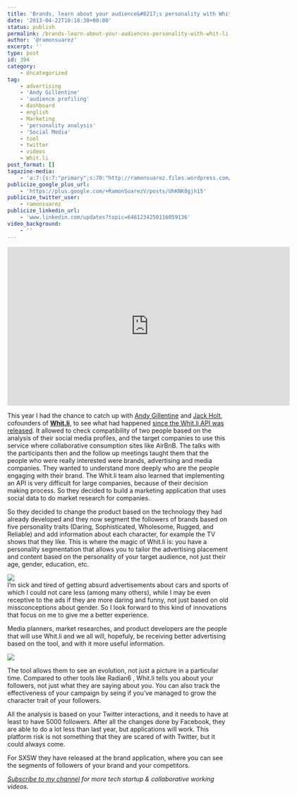 ```yaml
---
title: 'Brands, learn about your audience&#8217;s personality with Whit.li'
date: '2013-04-22T10:18:30+00:00'
status: publish
permalink: /brands-learn-about-your-audiences-personality-with-whit-li
author: '@ramonsuarez'
excerpt: ''
type: post
id: 394
category:
    - Uncategorized
tag:
    - advertising
    - 'Andy Gillentine'
    - 'audience profiling'
    - dashboard
    - english
    - Marketing
    - 'personality analysis'
    - 'Social Media'
    - tool
    - twitter
    - videos
    - Whit.li
post_format: []
tagazine-media:
    - 'a:7:{s:7:"primary";s:70:"http://ramonsuarez.files.wordpress.com/2013/04/whit-li-dashboard-1.png";s:6:"images";a:2:{s:70:"http://ramonsuarez.files.wordpress.com/2013/04/whit-li-dashboard-1.png";a:6:{s:8:"file_url";s:70:"http://ramonsuarez.files.wordpress.com/2013/04/whit-li-dashboard-1.png";s:5:"width";i:1168;s:6:"height";i:674;s:4:"type";s:5:"image";s:4:"area";i:787232;s:9:"file_path";b:0;}s:70:"http://ramonsuarez.files.wordpress.com/2013/04/whit-li-dashboard-2.png";a:6:{s:8:"file_url";s:70:"http://ramonsuarez.files.wordpress.com/2013/04/whit-li-dashboard-2.png";s:5:"width";i:1172;s:6:"height";i:669;s:4:"type";s:5:"image";s:4:"area";i:784068;s:9:"file_path";b:0;}}s:6:"videos";a:0:{}s:11:"image_count";i:2;s:6:"author";s:7:"7376905";s:7:"blog_id";s:8:"47086413";s:9:"mod_stamp";s:19:"2013-04-22 09:20:37";}'
publicize_google_plus_url:
    - 'https://plus.google.com/+RamonSuarezV/posts/UhKNK8gjh15'
publicize_twitter_user:
    - ramonsuarez
publicize_linkedin_url:
    - 'www.linkedin.com/updates?topic=6461234250116059136'
video_background:
    - ''
---
```

<span class="embed-youtube" style="text-align:center; display: block;"><iframe allowfullscreen="true" class="youtube-player" height="360" loading="lazy" sandbox="allow-scripts allow-same-origin allow-popups allow-presentation" src="https://www.youtube.com/embed/HMX860fEjCs?version=3&rel=1&showsearch=0&showinfo=1&iv_load_policy=1&fs=1&hl=en-US&autohide=2&wmode=transparent" style="border:0;" width="640"></iframe></span>

This year I had the chance to catch up with [Andy Gillentine](https://twitter.com/andigs_whitli) and [Jack Holt](https://twitter.com/jacks_whitli), cofounders of [**Whit.li**](http://www.whit.li), to see what had happened [since the Whit.li API was released](http://youtu.be/6wwKEg3iHzI). It allowed to check compatibility of two people based on the analysis of their social media profiles, and the target companies to use this service where collaborative consumption sites like AirBnB. The talks with the participants then and the follow up meetings taught them that the people who were really interested were brands, advertising and media companies. They wanted to understand more deeply who are the people engaging with their brand. The Whit.li team also learned that implementing an API is very difficult for large companies, because of their decision making process. So they decided to build a marketing application that uses social data to do market research for companies.

So they decided to change the product based on the technology they had already developed and they now segment the followers of brands based on five personality traits (Daring, Sophisticated, Wholesome, Rugged, and Reliable) and add information about each character, for example the TV shows that they like. This is where the magic of Whit.li is: you have a personality segmentation that allows you to tailor the advertising placement and content based on the personality of your target audience, not just their age, gender, education, etc.

![](/uploads/2013/04/whit-li-dashboard-1-300x173.png)  
I’m sick and tired of getting absurd advertisements about cars and sports of which I could not care less (among many others), while I may be even receptive to the ads if they are more daring and funny, not just based on old missconceptions about gender. So I look forward to this kind of innovations that focus on me to give me a better experience.

Media planners, market researches, and product developers are the people that will use Whit.li and we all will, hopefuly, be receiving better advertising based on the tool, and with it more useful information.

![](/uploads/2013/04/whit-li-dashboard-2-300x171.png)

The tool allows them to see an evolution, not just a picture in a particular time. Compared to other tools like Radian6 , Whit.li tells you about your followers, not just what they are saying about you. You can also track the effectiveness of your campaign by seing if you’ve managed to grow the character trait of your followers.

All the analysis is based on your Twitter interactions, and it needs to have at least to have 5000 followers. After all the changes done by Facebook, they are able to do a lot less than last year, but applications will work. This platform risk is not something that they are scared of with Twitter, but it could always come.

For SXSW they have released at the brand application, where you can see the segments of followers of your brand and your competitors.

[*Subscribe to my channel*](https://www.youtube.com/ramonsuarezv) *for more tech startup &amp; collaborative working videos.*